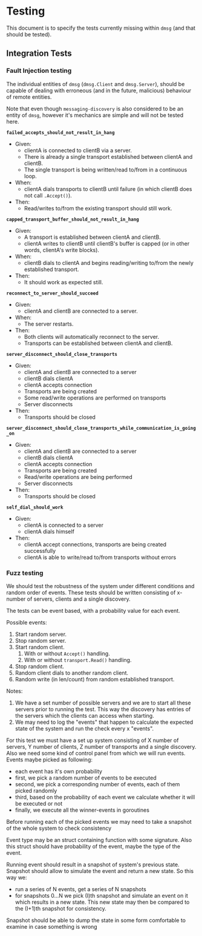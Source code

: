 # Testing

This document is to specify the tests currently missing within `dmsg` (and that should be tested).

## Integration Tests

### Fault Injection testing

The individual entities of `dmsg` (`dmsg.Client` and `dmsg.Server`), should be capable of dealing with erroneous (and in the future, malicious) behaviour of remote entities.

Note that even though `messaging-discovery` is also considered to be an entity of `dmsg`, however it's mechanics are simple and will not be tested here.

**`failed_accepts_should_not_result_in_hang`**

- Given:
  - clientA is connected to clientB via a server.
  - There is already a single transport established between clientA and clientB.
  - The single transport is being written/read to/from in a continuous loop.
- When:
  - clientA dials transports to clientB until failure (in which clientB does not call `.Accept()`).
- Then:
  - Read/writes to/from the existing transport should still work.

**`capped_transport_buffer_should_not_result_in_hang`**

- Given:
  - A transport is established between clientA and clientB.
  - clientA writes to clientB until clientB's buffer is capped (or in other words, clientA's write blocks).
- When:
  - clientB dials to clientA and begins reading/writing to/from the newly established transport.
- Then:
  - It should work as expected still.

**`reconnect_to_server_should_succeed`**

- Given:
  - clientA and clientB are connected to a server.
- When:
  - The server restarts.
- Then:
  - Both clients will automatically reconnect to the server.
  - Transports can be established between clientA and clientB.

**`server_disconnect_should_close_transports`**

- Given:
  - clientA and clientB are connected to a server
  - clientB dials clientA
  - clientA accepts connection
  - Transports are being created
  - Some read/write operations are performed on transports
  - Server disconnects
- Then:
  - Transports should be closed
  
**`server_disconnect_should_close_transports_while_communication_is_going_on`**

- Given:
  - clientA and clientB are connected to a server
  - clientB dials clientA
  - clientA accepts connection
  - Transports are being created
  - Read/write operations are being performed
  - Server disconnects
- Then:
  - Transports should be closed

**`self_dial_should_work`**

- Given:
  - clientA is connected to a server
  - clientA dials himself
- Then:
  - clientA accept connections, transports are being created successfully
  - clientA is able to write/read to/from transports without errors

### Fuzz testing

We should test the robustness of the system under different conditions and random order of events. These tests should be written consisting of x-number of servers, clients and a single discovery.

The tests can be event based, with a probability value for each event.

Possible events:
1. Start random server.
2. Stop random server.
3. Start random client.
   1. With or without `Accept()` handling.
   2. With or without `transport.Read()` handling.
4. Stop random client.
5. Random client dials to another random client.
6. Random write (in len/count) from random established transport.

Notes:
1. We have a set number of possible servers and we are to start all these servers prior to running the test. This way the discovery has entries of the servers which the clients can access when starting.
2. We may need to log the "events" that happen to calculate the expected state of the system
and run the check every x "events".


For this test we must have a set up system consisting of X number of servers, Y number of clients, Z number of transports and a single discovery.
Also we need some kind of control panel from which we will run events. Events maybe picked as following:
  - each event has it's own probability
  - first, we pick a random number of events to be executed
  - second, we pick a corresponding number of events, each of them picked randomly
  - third, based on the probability of each event we calculate whether it will be executed or not
  - finally, we execute all the winner-events in goroutines
  
Before running each of the picked events we may need to take a snapshot of the whole system to check consistency

Event type may be an struct containing function with some signature. Also this struct should have probability of the event, maybe the type of the event. 

Running event should result in a snapshot of system's previous state. Snapshot should allow to simulate the event and return a new state. So this way we:
  - run a series of N events, get a series of N snapshots
  - for snapshots 0...N we pick (I)th snapshot and simulate an event on it which results in a new state. This new state may then be compared to the (I+1)th snapshot for consistency.
  
Snapshot should be able to dump the state in some form comfortable to examine in case something is wrong